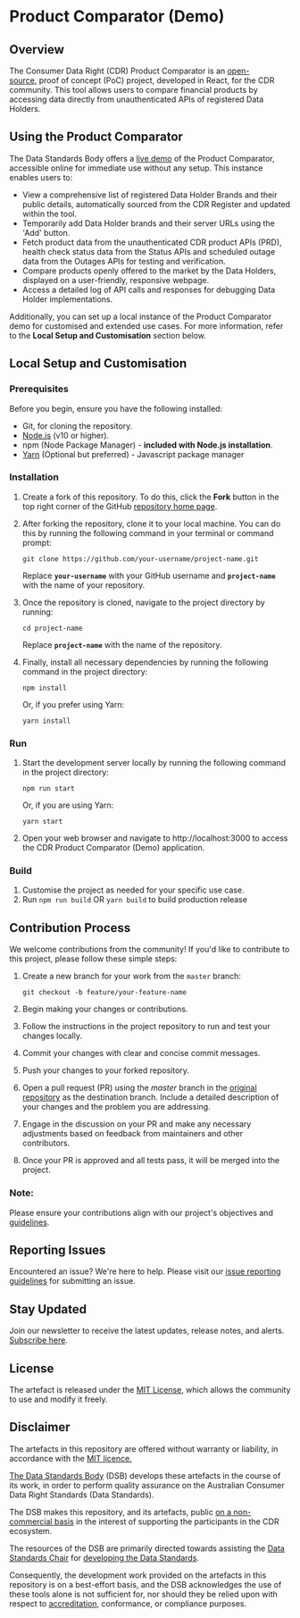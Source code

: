 # Product Comparator (Demo)

## Overview

The Consumer Data Right (CDR) Product Comparator is an [open-source](https://opensource.com/resources/what-open-source), proof of concept (PoC) project, developed in React, for the CDR community. This tool allows users to compare financial products by accessing data directly from unauthenticated APIs of registered Data Holders.

## Using the Product Comparator

The Data Standards Body offers a [live demo](https://consumerdatastandardsaustralia.github.io/product-comparator-demo/) of the Product Comparator, accessible online for immediate use without any setup. This instance enables users to:

- View a comprehensive list of registered Data Holder Brands and their public details, automatically sourced from the CDR Register and updated within the tool.
- Temporarily add Data Holder brands and their server URLs using the 'Add' button.
- Fetch product data from the unauthenticated CDR product APIs (PRD), health check status data from the Status APIs and scheduled outage data from the Outages APIs for testing and verification.
- Compare products openly offered to the market by the Data Holders, displayed on a user-friendly, responsive webpage.
- Access a detailed log of API calls and responses for debugging Data Holder implementations.

Additionally, you can set up a local instance of the Product Comparator demo for customised and extended use cases. For more information, refer to the **Local Setup and Customisation** section below.

## Local Setup and Customisation

### Prerequisites

Before you begin, ensure you have the following installed:

- Git, for cloning the repository.
- [Node.js](https://nodejs.org/en/) (v10 or higher).
- npm (Node Package Manager) - **included with Node.js installation**.
- [Yarn](https://yarnpkg.com/) (Optional but preferred) - Javascript package manager

### Installation

1. Create a fork of this repository. To do this, click the **Fork** button in the top right corner of the GitHub [repository home page](https://consumerdatastandardsaustralia.github.io/product-comparator-demo/).
    
2. After forking the repository, clone it to your local machine. You can do this by running the following command in your terminal or command prompt:
    
    ```shell
    git clone https://github.com/your-username/project-name.git
    ```
    
    Replace **`your-username`** with your GitHub username and **`project-name`** with the name of your repository.
    
3. Once the repository is cloned, navigate to the project directory by running:
    
    ```
    cd project-name
    ```
    
    Replace **`project-name`** with the name of the repository.
    
4. Finally, install all necessary dependencies by running the following command in the project directory:
    
    ```shell
    npm install
    ```
    
    Or, if you prefer using Yarn:
    
    ```shell
    yarn install
    ```
    

### Run

1. Start the development server locally by running the following command in the project directory:
    
    ```shell
    npm run start
    ```
    
    Or, if you are using Yarn:
    
    ```shell
    yarn start
    ```
    
2. Open your web browser and navigate to http://localhost:3000 to access the CDR Product Comparator (Demo) application.

### Build

1. Customise the project as needed for your specific use case.
2. Run `npm run build` OR `yarn build` to build production release

## Contribution Process

We welcome contributions from the community! If you'd like to contribute to this project, please follow these simple steps:

1. Create a new branch for your work from the `master` branch:
    
    ```
    git checkout -b feature/your-feature-name
    ```
    
2. Begin making your changes or contributions.
3. Follow the instructions in the project repository to run and test your changes locally.
4. Commit your changes with clear and concise commit messages.
5. Push your changes to your forked repository.
6. Open a pull request (PR) using the _master_ branch in the [original repository](https://github.com/ConsumerDataStandardsAustralia/product-comparator-demo) as the destination branch. Include a detailed description of your changes and the problem you are addressing.
7. Engage in the discussion on your PR and make any necessary adjustments based on feedback from maintainers and other contributors.
8. Once your PR is approved and all tests pass, it will be merged into the project.

### Note:

Please ensure your contributions align with our project's objectives and [guidelines](https://www.notion.so/Contribution-Guidelines-8b99d030fea946668fbc75444197e68b?pvs=21).

## Reporting Issues

Encountered an issue? We're here to help. Please visit our [issue reporting guidelines](https://www.notion.so/Issue-Reporting-Guidelines-71a329a0658c4b69a232eab95822509b?pvs=21) for submitting an issue.

## Stay Updated

Join our newsletter to receive the latest updates, release notes, and alerts. [Subscribe here](https://consumerdatastandards.us18.list-manage.com/subscribe?u=fb3bcb1ec5662d9767ab3c414&id=a4414b3906).

## License

The artefact is released under the [MIT License](https://github.com/ConsumerDataRight/mock-register/blob/main/LICENSE), which allows the community to use and modify it freely.

## Disclaimer

The artefacts in this repository are offered without warranty or liability, in accordance with the [MIT licence.](https://github.com/ConsumerDataStandardsAustralia/java-artefacts/blob/master/LICENSE)

[The Data Standards Body](https://www.csiro.au/en/News/News-releases/2018/Data61-appointed-to-Data-Standards-Body-role) (DSB) develops these artefacts in the course of its work, in order to perform quality assurance on the Australian Consumer Data Right Standards (Data Standards).

The DSB makes this repository, and its artefacts, public [on a non-commercial basis](https://github.com/ConsumerDataStandardsAustralia/java-artefacts/blob/master/LICENSE) in the interest of supporting the participants in the CDR ecosystem.

The resources of the DSB are primarily directed towards assisting the [Data Standards Chair](https://consumerdatastandards.gov.au/about/) for [developing the Data Standards](https://github.com/ConsumerDataStandardsAustralia/standards).

Consequently, the development work provided on the artefacts in this repository is on a best-effort basis, and the DSB acknowledges the use of these tools alone is not sufficient for, nor should they be relied upon with respect to [accreditation](https://www.accc.gov.au/focus-areas/consumer-data-right-cdr-0/cdr-draft-accreditation-guidelines), conformance, or compliance purposes.